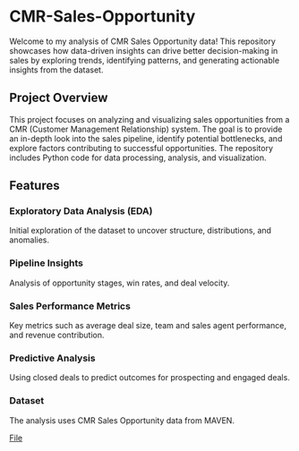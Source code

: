 # CMR-Sales-Opportunity

Welcome to my analysis of CMR Sales Opportunity data! This repository showcases how data-driven insights can drive better decision-making in sales by exploring trends, identifying patterns, and generating actionable insights from the dataset.

## Project Overview
This project focuses on analyzing and visualizing sales opportunities from a CMR (Customer Management Relationship) system. The goal is to provide an in-depth look into the sales pipeline, identify potential bottlenecks, and explore factors contributing to successful opportunities.
The repository includes Python code for data processing, analysis, and visualization. 

## Features
### Exploratory Data Analysis (EDA)
Initial exploration of the dataset to uncover structure, distributions, and anomalies.

### Pipeline Insights
Analysis of opportunity stages, win rates, and deal velocity.

### Sales Performance Metrics
Key metrics such as average deal size, team and sales agent performance, and revenue contribution.

### Predictive Analysis
Using closed deals to predict outcomes for prospecting and engaged deals.

### Dataset
The analysis uses CMR Sales Opportunity data from MAVEN. 

[File](https://nbviewer.org/github/migbenav/CMR-Sales-Opportunity/blob/main/notebooks/CMR%20Sales%20Analysis%2001.ipynb)
